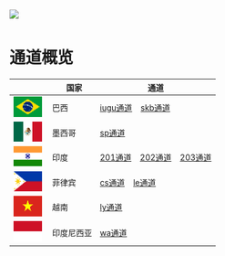 # <img src="assets/images/logo.png" height=20> 
# 通道概览

||&nbsp;&nbsp;国家|通道|
|--|-------|------|
|<img src="assets/images/巴西.png">|巴西|<label style="color:green">[iugu通道](../apis/代收(iugu).html)</label>&nbsp;&nbsp;&nbsp;&nbsp;<label style="color:green">[skb通道](../apis/代收(skb).html)</label>| 
|<img src="assets/images/墨西哥.png">&nbsp;|墨西哥|<label style="color:green">[sp通道](../apis/代收(sp).html)</label>|
|<img src="assets/images/印度.png">&nbsp;|印度|<label style="color:green">[201通道](../apis/代收(201).html)</label>&nbsp;&nbsp;&nbsp;&nbsp;<label style="color:green">[202通道](../apis/代收(202).html)</label>&nbsp;&nbsp;&nbsp;&nbsp;<label style="color:green">[203通道](../apis/代收(203).html)</label>|
|<img src="assets/images/菲律宾.png">&nbsp;|菲律宾|<label style="color:green">[cs通道](../apis/代收(cs).html)</label>&nbsp;&nbsp;&nbsp;&nbsp;<label style="color:green">[le通道](../apis/代收(le).html)</label>|
|<img src="assets/images/越南.png">|越南|<label style="color:green">[ly通道](../apis/代收(ly).html)</label>| 
|<img src="assets/images/印度尼西亚.png">|印度尼西亚|<label style="color:green">[wa通道](../apis/代收(wa).html)</label>| 
